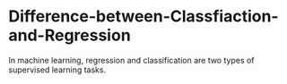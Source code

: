 # Difference-between-Classfiaction-and-Regression
In machine learning, regression and classification are two types of supervised learning tasks.
